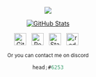<div align="center">
  
  ![](https://komarev.com/ghpvc/?username=headiscoding&color=orange)
    
  [![GitHub Stats](https://github-readme-stats.vercel.app/api?username=headiscoding&show_icons=true&count_private=true&hide_title=true&hide_border=true)][me/gh]
  


  <p>
    
[<img src="https://github.com/fluidicon.png" alt="GitHub" height="28" />][me/gh] &nbsp;
[<img src="https://upload.wikimedia.org/wikipedia/commons/thumb/b/b2/Repl.it_logo.svg/768px-Repl.it_logo.svg.png" alt="Replit" height="28" />][me/repl] &nbsp;
[<img src="https://th.bing.com/th/id/R88ca8b41102aa4f3729e03bb27f03589?rik=Fwu4%2bZMVa1uHhw&riu=http%3a%2f%2fsub1.kevinchisholm.com%2fblog%2fimages%2fstack-overflow.logo.png&ehk=e1RcFO1PohAZ7KMtdwPwN7NX4qj%2bCt4o6JB4QC97c44%3d&risl=&pid=ImgRaw" alt="Stackoverflow" height="28" />][me/overflow] &nbsp;
[<img src="https://i.redd.it/rq36kl1xjxr01.png" alt="reddit" height="28" />][me/reddit] &nbsp;

<sub>
Or you can contact me on discord
</sub>

```js
head;#6253
```


  </p>
</div>

[me/gh]: https://github.com/headiscoding
[me/repl]: https://repl.it/@headiscoding
[me/overflow]: https://stackoverflow.com/users/14657955/headiscoding?tab=profile
[me/reddit]: https://reddit.com/u/headisredditing
